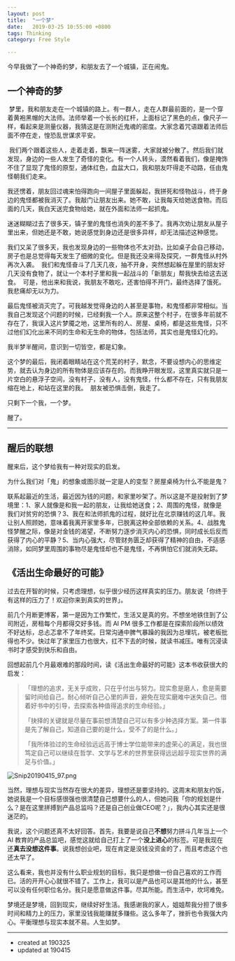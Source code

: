 ```yaml
---
layout: post
title:  "一个梦"
date:   2019-03-25 10:55:00 +0800
tags: Thinking
category: Free Style

---
```



今早我做了一个神奇的梦，和朋友去了一个城镇，正在闹鬼。 

## 一个神奇的梦
 梦里，我和朋友走在一个城镇的路上。有一群人，走在人群最前面的，是一个穿着黄袍黑帽的大法师。法师举着一个长长的红杆，上面标记了黑色的点，像尺子一样，看起来是测量仪器，我猜这是在测附近鬼魂的密度。大家念着咒语跟着法师后面不停在走，惶恐乱世谋求平安。 

 我们两个跟着这些人，走着走着，飘来一阵迷雾，大家就被分散了。然后我们就发现，身边的一些人发生了奇怪的变化。有一个人转头，漠然看着我们，像是掩饰不住了显现了鬼怪的原型，通体红色，血盆大口，我和朋友吓得走不动路，任由鬼怪朝我们走来。  

我还愣着，朋友回过魂来怕得跑向一间屋子里面躲起，我拼死和怪物战斗，终于身边的鬼怪都被我消灭了。我敲门让朋友出来。她不敢，让我每天给她送食物。而后面的几天，我白天送完食物给她，就在外面和法师一起抓鬼。  

迷迷糊糊过去了很多天，镇子里的鬼怪也消失的差不多了。我再次劝让朋友从屋子里出来，但她还是不敢，她说感觉到身边还是很多异样，却无法描述这种感觉。  

我们又呆了很多天，我也发现身边的一些物体也不太对劲，比如桌子会自己移动，房子也是总觉得每天发生了细微的变化。但是我还没来得及探究，一群鬼怪从村外再次入袭。  我们和鬼怪奋斗了几天几夜，抽不开身，突然想起躲在屋里的朋友好几天没有食物了，就让一个本村子里和我一起战斗的「新朋友」帮我快去给这去送食。  可是，他出来和我说，我朋友不敢吃，还害怕得不开门，最终选择了饿死。我悲痛却无以为力。  

最后鬼怪被消灭完了。可我越发觉得身边的人甚至是事物，和鬼怪都非常相似。当我自己发现这个问题的时候，已经剩我一个人。原来这整个村子，在很多年前就不存在了，我误入这片梦魇之地，这里所有的人、房屋、桌椅，都是这些鬼怪，只不过他们幻化出来不同的生命和无生命的物体，包括法师，其实也是鬼怪幻化的。  

我半梦半醒间，意识到一切皆空，都是幻象。

这个梦的最后，我闭着眼睛站在这个荒芜的村子，默念，不要设想内心的思维定势，就去认为身边的所有物体是应该存在的。而我睁开眼发现，这里真实就只是一片空白的悬浮子空间，没有村子，没有人，没有鬼怪，什么都不存在，只有我朋友缩在地上，和站在这里的我。  朋友被恐惧击倒，我走了。

只剩下一个我，一个梦。

醒了。

---

## 醒后的联想

醒来后，这个梦给我有一种对现实的启发。

为什么我们对「鬼」的想象或图示就一定是人的变型？房屋桌椅为什么不能是鬼？

联系起最近的生活，最近因为钱的问题，和家里吵架了。所以这是不是投射到了梦境里：1、家人就像是和我一起的朋友，让我给她送食；2、周围的鬼怪，就像是我们对贫穷的恐惧？3、我在和法师抓鬼的过程，就好比在北京赚钱的这几年。我让别人照顾她，意味着我离开家里多年，已脱离这种全部依赖的关系。4、战胜鬼怪梦醒之际，像是对金钱的渴望，不断努力逐步消灭内心的恐惧，同时成长后反而获得了内心的平静？5、当内心强大，尽管财务匮乏却获得了精神的自由，不适感消除，如同梦里周围的事物尽是鬼怪却也不是鬼怪，不再惧怕它们就消失无踪。


## 《活出生命最好的可能》


过去在开智的时候，只考虑理想，似乎很少经历这样真实的压力。朋友说「你终于有这样的压力了！欢迎你来到真实的世界」。

前几个月断更博客，第一是因为工作繁忙，生活又是真的穷。不想坐地铁住到了公司附近，房租每个月都得交好多钱。而 AI PM 很多工作都是在探索阶段所以绩效不好达标，总忐忑拿不了年终奖。日常沟通中脾气暴躁的我因为总埋坑，被老板批得也不少。快过年了家里压力也很大，扛不下去的时候，就读书减压。唯有沉浸读书时才感受到快乐和自由。

回想起前几个月最艰难的那段时间，读《活出生命最好的可能》这本书收获很大的启发：


>「理想的追求，无关乎成败，只在乎付出与努力。现实愈是磨人，愈是需要留时间给自己，耐心倾听自己心里的声音，避免在现实磨难中迷失自己。借着好书中的引导，去探索各种值得追求的生命经验。」
>
>「抉择的关键就是尽量在事前想清楚自己可以有多少种选择方案。第一件事是先了解自己，知道自己要的是什么，受不了的是什么。」
>
>「我所体验过的生命经验远远高于博士学位能带来的虚荣心的满足，我也很笃定自己可以继续在哲学、文学与艺术的世界里获得远远超乎现实世界的满足与价值。」

![Snip20190415_97.png](https://upload-images.jianshu.io/upload_images/7196791-214012622a61f5ac.png?imageMogr2/auto-orient/strip%7CimageView2/2/w/1240)


当然，理想与现实当然存在很大的差异，理想还是要坚持的。这周末和朋友约饭，她说我是一个目标感很强也很清楚自己想要什么的人，但她问我「你的规划是什么？是在这里拼搏到产品总监吗？还是自己创业做CEO呢？」，我内心其实还是很迷茫的。

我说，这个问题还真不太好回答。首先，我要是说自己**不想**努力拼斗几年当上一个 AI 教育的产品总监吧，感觉这就给自己打上了一个**没上进心**的标签。可是我现在还**真去没想这件事**。说我想创业吧，现在肯定是没钱没资金的了，而且考虑这个也还太早了。

这么看来，我也并没有什么职业规划的目标，我只是想做一份自己喜欢的工作而已。活的开开心心就很不错了。工作上，我可以是产品也可以是其他的什么，甚至可以没有任何职位名分。我只是愿意做这件事。尽其所能。而生活中，坎坷难免。

梦境还是梦境，回到现实，继续好好生活。我感谢我的家人，姐姐帮我分担了很多时间和精力上的压力，家里没钱我能赚就多赚些。这么多年了，挫折也令我强大内心。平衡理想与现实本就不易。人生如梦。


---

- created at 190325
- updated at 190415











